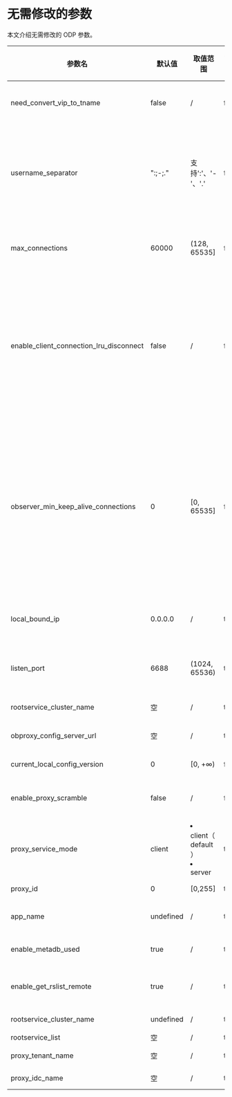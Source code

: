 # 无需修改的参数

本文介绍无需修改的 ODP 参数。

|                   参数名                   |    默认值    |                                                                      取值范围                                                                       | 是否需重启 |                                                                                             说明                                                                                             |
|-----------------------------------------|-----------|-------------------------------------------------------------------------------------------------------------------------------------------------|-------|--------------------------------------------------------------------------------------------------------------------------------------------------------------------------------------------|
| need_convert_vip_to_tname               | false     | /                                                                                                                                               | false | 是否将 VIP 转换为租户名。                                                                                                                                                                            |
| username_separator                      | ":;-;."   | 支持':'、'-'、'.'                                                                                                                                   | false | 客户端连接 ODP 时使用的用户名。多个用户名使用英文逗号（`,`）分隔。                                                                                                                                                        |
| max_connections                         | 60000     | (128, 65535]                                                                                                                                    | false | ODP 允许使用的 fd 最大值, ODP 内部使用。                                                                                                                                                                  |
| enable_client_connection_lru_disconnect | false     | /                                                                                                                                               | false | 客户端连接数达到上限时是否断开连接。<ur><li> `true` 表示断开 lru client session。</li> <li> `false` 表示断开新建的 client session。</li></ur>    |
| observer_min_keep_alive_connections     | 0         | \[0, 65535]                                                                                                                                    | false | server session 池中 keep alive 连接数的最小值。如果 server session 已经超时, 但是 keep alive 队列中 server session 尚未达到下限，则不断连接，重置时间。                                                                        |
| local_bound_ip                          | 0.0.0.0   | /                                                                                                                                               | true  | ODP 本地 IP。此参数为启动参数。                                                                                                                                                                        |
| listen_port                             | 6688      | (1024, 65536)                                                                                                                                   | true  | ODP 的监听端口。此参数为启动参数。                                                                                                                                                                        |
| rootservice_cluster_name                | 空         | /                                                                                                                                               | true  | 默认集群名。                                                                                                                                                                                     |
| obproxy_config_server_url               | 空         | /                                                                                                                                               | true  | 此参数为启动 ODP 的参数。                                                                                                                                                                            |
| current_local_config_version            | 0         | \[0, +∞)                                                                                                                                        | false | 当前配置版本号。                                                                                                                                                                                   |
| enable_proxy_scramble                   | false     | /                                                                                                                                               | false | 是否需要启用 ODP 的挑战随机数 。                                                                                                                                                                        |
| proxy_service_mode                      | client    |<ur><li>client（ default ）</li><li>server  </li></ur>  | true  | ODP 部署和服务模式。                                                                                                                                                                               |
| proxy_id                                | 0         | \[0,255]                                                                                                                                       | true  | ODP ID 标识。                                                                                                                                                                                 |
| app_name                                | undefined | /                                                                                                                                               | true  | ODP 服务的应用名。                                                                                                                                                                                |
| enable_metadb_used                      | true      | /                                                                                                                                               | true  | 是否开启 MetaDB 访问。                                                                                                                                                                            |
| enable_get_rslist_remote                | true      | /                                                                                                                                               | true  | 是否从 config server 获取 rslist。                                                                                                                                                               |
| rootservice_cluster_name                | undefined | /                                                                                                                                               | true  | 默认集群名。                                                                                                                                                                                     |
| rootservice_list                        | 空         | /                                                                                                                                               | true  | rslist                                                                                                                                                                                     |
| proxy_tenant_name                       | 空         | /                                                                                                                                               | true  | 默认租户名。                                                                                                                                                                                     |
| proxy_idc_name                          | 空         | /                                                                                                                                               | true  | ODP IDC 名。                                                                                                                                                                                 |
